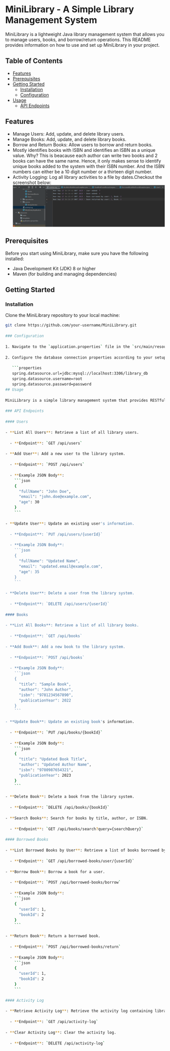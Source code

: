 # MiniLibrary - A Simple Library Management System

MiniLibrary is a lightweight Java library management system that allows you to manage users, books, and borrow/return operations. This README provides information on how to use and set up MiniLibrary in your project.

## Table of Contents

- [Features](#features)
- [Prerequisites](#prerequisites)
- [Getting Started](#getting-started)
  - [Installation](#installation)
  - [Configuration](#configuration)
- [Usage](#usage)
  - [API Endpoints](#api-endpoints)
  

## Features

- Manage Users: Add, update, and delete library users.
- Manage Books: Add, update, and delete library books.
- Borrow and Return Books: Allow users to borrow and return books.
- Mostly identifies books with ISBN and identifies an ISBN as a unique value. Why? This is beacause each author can write two books and 2 books can have the same name. Hence, it only makes sense to identify unique books added to the system with their ISBN number. And the ISBN numbers can either be a 10 digit number or a thirteen digit number. 
- Activity Logging: Log all library activities to a file by dates.Checkout the screenshot below:
![Activity Log Screenshot](https://github.com/nuelladev/MiniLibrary/blob/master/Screenshot%20(185).png)
 

## Prerequisites

Before you start using MiniLibrary, make sure you have the following installed:

- Java Development Kit (JDK) 8 or higher
- Maven (for building and managing dependencies)

## Getting Started

### Installation

Clone the MiniLibrary repository to your local machine:

```bash
git clone https://github.com/your-username/MiniLibrary.git

### Configuration

1. Navigate to the `application.properties` file in the `src/main/resources` directory.

2. Configure the database connection properties according to your setup:

   ```properties
   spring.datasource.url=jdbc:mysql://localhost:3306/library_db
   spring.datasource.username=root
   spring.datasource.password=password
## Usage

MiniLibrary is a simple library management system that provides RESTful APIs for managing users, books, borrowed books, and activity logs. You can interact with the library system using various API endpoints.

### API Endpoints

#### Users

- **List All Users**: Retrieve a list of all library users.

  - **Endpoint**: `GET /api/users`

- **Add User**: Add a new user to the library system.

  - **Endpoint**: `POST /api/users`

  - **Example JSON Body**:
    ```json
    {
      "fullName": "John Doe",
      "email": "john.doe@example.com",
      "age": 30
    }
    ```

- **Update User**: Update an existing user's information.

  - **Endpoint**: `PUT /api/users/{userId}`

  - **Example JSON Body**:
    ```json
    {
      "fullName": "Updated Name",
      "email": "updated.email@example.com",
      "age": 35
    }
    ```

- **Delete User**: Delete a user from the library system.

  - **Endpoint**: `DELETE /api/users/{userId}`

#### Books

- **List All Books**: Retrieve a list of all library books.

  - **Endpoint**: `GET /api/books`

- **Add Book**: Add a new book to the library system.

  - **Endpoint**: `POST /api/books`

  - **Example JSON Body**:
    ```json
    {
      "title": "Sample Book",
      "author": "John Author",
      "isbn": "9781234567890",
      "publicationYear": 2022
    }
    ```

- **Update Book**: Update an existing book's information.

  - **Endpoint**: `PUT /api/books/{bookId}`

  - **Example JSON Body**:
    ```json
    {
      "title": "Updated Book Title",
      "author": "Updated Author Name",
      "isbn": "9780987654321",
      "publicationYear": 2023
    }
    ```

- **Delete Book**: Delete a book from the library system.

  - **Endpoint**: `DELETE /api/books/{bookId}`

- **Search Books**: Search for books by title, author, or ISBN.

  - **Endpoint**: `GET /api/books/search?query={searchQuery}`

#### Borrowed Books

- **List Borrowed Books by User**: Retrieve a list of books borrowed by a specific user.

  - **Endpoint**: `GET /api/borrowed-books/user/{userId}`

- **Borrow Book**: Borrow a book for a user.

  - **Endpoint**: `POST /api/borrowed-books/borrow`

  - **Example JSON Body**:
    ```json
    {
      "userId": 1,
      "bookId": 2
    }
    ```

- **Return Book**: Return a borrowed book.

  - **Endpoint**: `POST /api/borrowed-books/return`

  - **Example JSON Body**:
    ```json
    {
      "userId": 1,
      "bookId": 2
    }
    ```

#### Activity Log

- **Retrieve Activity Log**: Retrieve the activity log containing library system events.

  - **Endpoint**: `GET /api/activity-log`

- **Clear Activity Log**: Clear the activity log.

  - **Endpoint**: `DELETE /api/activity-log`




